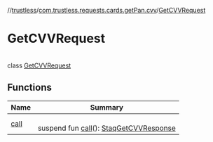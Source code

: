 //[trustless](../../../index.md)/[com.trustless.requests.cards.getPan.cvv](../index.md)/[GetCVVRequest](index.md)

# GetCVVRequest

\
class [GetCVVRequest](index.md)

## Functions

| Name | Summary |
|---|---|
| [call](call.md) | <br>suspend fun [call](call.md)(): [StaqGetCVVResponse](../../com.trustless.requests.cards/-staq-get-c-v-v-response/index.md) |
